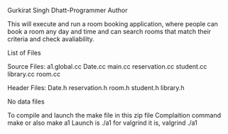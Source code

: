 Gurkirat Singh Dhatt-Programmer Author

This will execute and run a room booking application, where people can book a room any day and time and can search rooms that match their criteria and check avaliability. 

List of Files

Source Files:
a1.global.cc
Date.cc
main.cc
reservation.cc
student.cc
library.cc
room.cc

Header Files:
Date.h
reservation.h
room.h
student.h
library.h

No data files

To compile and launch the make file in this zip file 
Complaition command make or also make a1
Launch is ./a1
for valgrind it is, valgrind ./a1





